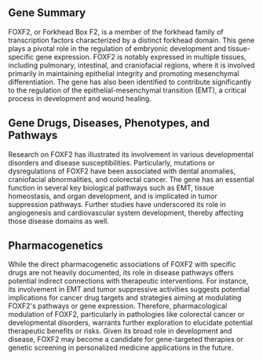 ## Gene Summary
FOXF2, or Forkhead Box F2, is a member of the forkhead family of transcription factors characterized by a distinct forkhead domain. This gene plays a pivotal role in the regulation of embryonic development and tissue-specific gene expression. FOXF2 is notably expressed in multiple tissues, including pulmonary, intestinal, and craniofacial regions, where it is involved primarily in maintaining epithelial integrity and promoting mesenchymal differentiation. The gene has also been identified to contribute significantly to the regulation of the epithelial-mesenchymal transition (EMT), a critical process in development and wound healing.

## Gene Drugs, Diseases, Phenotypes, and Pathways
Research on FOXF2 has illustrated its involvement in various developmental disorders and disease susceptibilities. Particularly, mutations or dysregulations of FOXF2 have been associated with dental anomalies, craniofacial abnormalities, and colorectal cancer. The gene has an essential function in several key biological pathways such as EMT, tissue homeostasis, and organ development, and is implicated in tumor suppression pathways. Further studies have underscored its role in angiogenesis and cardiovascular system development, thereby affecting those disease domains as well.

## Pharmacogenetics
While the direct pharmacogenetic associations of FOXF2 with specific drugs are not heavily documented, its role in disease pathways offers potential indirect connections with therapeutic interventions. For instance, its involvement in EMT and tumor suppressive activities suggests potential implications for cancer drug targets and strategies aiming at modulating FOXF2's pathways or gene expression. Therefore, pharmacological modulation of FOXF2, particularly in pathologies like colorectal cancer or developmental disorders, warrants further exploration to elucidate potential therapeutic benefits or risks. Given its broad role in development and disease, FOXF2 may become a candidate for gene-targeted therapies or genetic screening in personalized medicine applications in the future.
